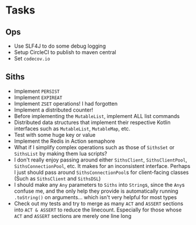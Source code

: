 # Tasks
## Ops
* Use SLF4J to do some debug logging
* Setup CircleCI to publish to maven central 
* Set `codecov.io`

## Siths
* Implement `PERSIST`
* Implement `EXPIREAT`
* Implement `ZSET` operations! I had forgotten
* Implement a distributed counter!
* Before implementing the `MutableList`, implement ALL list commands
* Distributed data structures that implement their respective Kotlin interfaces such as `MutableList`, `MutableMap`,  etc.
* Test with some huge key or value
* Implement the Redis in Action semaphore
* What if I simplify complex operations such as those of `SithsSet` or `SithsList` by making them lua scripts?
* I don't really enjoy passing around either `SithsClient`, `SithsClientPool`, `SithsConnectionPool`, etc. It makes for an inconsistent interface. Perhaps I just should pass around `SithsConnectionPool`s for client-facing classes (Such as `SithsClient` and `SithsDSL`)
* I should make any `Any` parameters to `Siths` into `String`s, since the `Any`s confuse me, and the only help they provide is automatically running `.toString()` on arguments... which isn't very helpful for most types
* Check out my tests and try to merge as many `ACT` and `ASSERT` sections into `ACT & ASSERT` to reduce the linecount. Especially for those whose `ACT` and `ASSERT` sections are merely one line long
